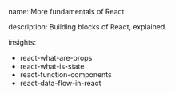 name: More fundamentals of React

description: Building blocks of React, explained.

insights:
  - react-what-are-props
  - react-what-is-state
  - react-function-components
  - react-data-flow-in-react